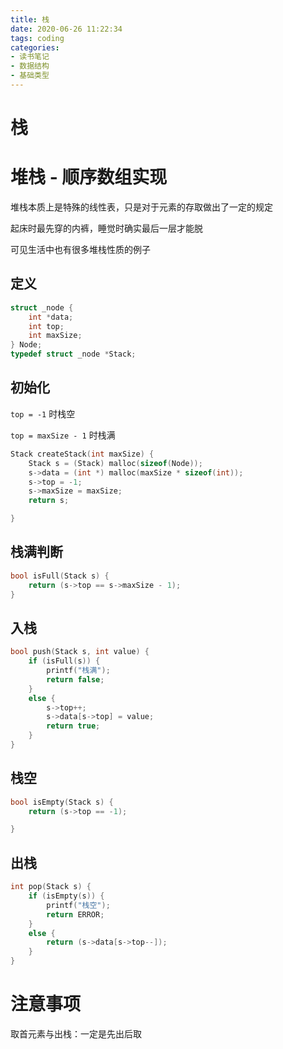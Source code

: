 ```yaml
---
title: 栈
date: 2020-06-26 11:22:34
tags: coding
categories: 
- 读书笔记
- 数据结构
- 基础类型
---
```


# 栈

# 堆栈 - 顺序数组实现

堆栈本质上是特殊的线性表，只是对于元素的存取做出了一定的规定

起床时最先穿的内裤，睡觉时确实最后一层才能脱

可见生活中也有很多堆栈性质的例子

## 定义

```c
struct _node {
    int *data;
    int top;
    int maxSize;
} Node;
typedef struct _node *Stack;
```

## 初始化

`top = -1` 时栈空

`top = maxSize - 1` 时栈满

```c
Stack createStack(int maxSize) {
    Stack s = (Stack) malloc(sizeof(Node));
    s->data = (int *) malloc(maxSize * sizeof(int));
    s->top = -1;
    s->maxSize = maxSize;
    return s;

}
```

## 栈满判断

```c
bool isFull(Stack s) {
    return (s->top == s->maxSize - 1);
}
```

## 入栈

```c
bool push(Stack s, int value) {
    if (isFull(s)) {
        printf("栈满");
        return false;
    }
    else {
        s->top++;
        s->data[s->top] = value;
        return true;
    }
}
```

## 栈空

```c
bool isEmpty(Stack s) {
    return (s->top == -1);

}
```

## 出栈

```c
int pop(Stack s) {
    if (isEmpty(s)) {
        printf("栈空");
        return ERROR;
    }
    else {
        return (s->data[s->top--]);
    }
}
```

# 注意事项

取首元素与出栈：一定是先出后取